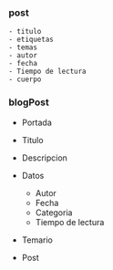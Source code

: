  ### post

    - titulo
    - etiquetas
    - temas
    - autor
    - fecha
    - Tiempo de lectura
    - cuerpo

### blogPost

- Portada
- Titulo
- Descripcion
- Datos
    - Autor
    - Fecha
    - Categoria
    - Tiempo de lectura
   
 - Temario
 - Post



      

 
